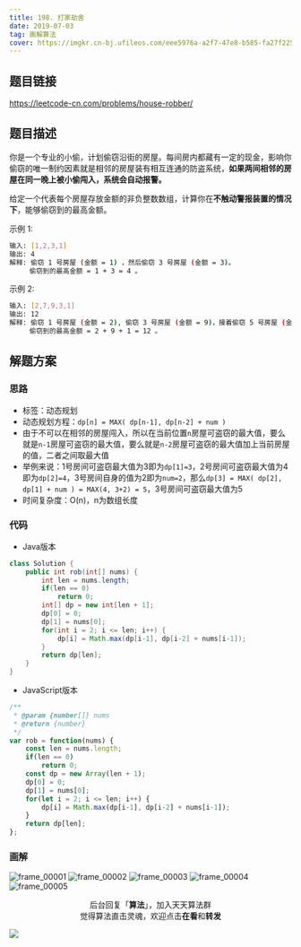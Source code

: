 ```yaml
---
title: 198. 打家劫舍
date: 2019-07-03
tag: 画解算法
cover: https://imgkr.cn-bj.ufileos.com/eee5976a-a2f7-47e8-b585-fa27f2256e9f.png
---
```


## 题目链接

https://leetcode-cn.com/problems/house-robber/

## 题目描述

你是一个专业的小偷，计划偷窃沿街的房屋。每间房内都藏有一定的现金，影响你偷窃的唯一制约因素就是相邻的房屋装有相互连通的防盗系统，**如果两间相邻的房屋在同一晚上被小偷闯入，系统会自动报警。**

给定一个代表每个房屋存放金额的非负整数数组，计算你在**不触动警报装置的情况下**，能够偷窃到的最高金额。

示例 1:

```bash
输入: [1,2,3,1]
输出: 4
解释: 偷窃 1 号房屋 (金额 = 1) ，然后偷窃 3 号房屋 (金额 = 3)。
     偷窃到的最高金额 = 1 + 3 = 4 。
```

示例 2:

```bash
输入: [2,7,9,3,1]
输出: 12
解释: 偷窃 1 号房屋 (金额 = 2), 偷窃 3 号房屋 (金额 = 9)，接着偷窃 5 号房屋 (金额 = 1)。
     偷窃到的最高金额 = 2 + 9 + 1 = 12 。
```

## 解题方案

### 思路

- 标签：动态规划
- 动态规划方程：`dp[n] = MAX( dp[n-1], dp[n-2] + num )`
- 由于不可以在相邻的房屋闯入，所以在当前位置`n`房屋可盗窃的最大值，要么就是`n-1`房屋可盗窃的最大值，要么就是`n-2`房屋可盗窃的最大值加上当前房屋的值，二者之间取最大值
- 举例来说：1号房间可盗窃最大值为3即为`dp[1]=3`，2号房间可盗窃最大值为4即为`dp[2]=4`，3号房间自身的值为2即为`num=2`，那么`dp[3] = MAX( dp[2], dp[1] + num ) = MAX(4, 3+2) = 5`，3号房间可盗窃最大值为5
- 时间复杂度：O(n)，n为数组长度

### 代码

- Java版本

```Java
class Solution {
    public int rob(int[] nums) {
        int len = nums.length;
        if(len == 0)
            return 0;
        int[] dp = new int[len + 1];
        dp[0] = 0;
        dp[1] = nums[0];
        for(int i = 2; i <= len; i++) {
            dp[i] = Math.max(dp[i-1], dp[i-2] + nums[i-1]);
        }
        return dp[len];
    }
}
```

- JavaScript版本

```JavaScript
/**
 * @param {number[]} nums
 * @return {number}
 */
var rob = function(nums) {
    const len = nums.length;
    if(len == 0)
        return 0;
    const dp = new Array(len + 1);
    dp[0] = 0;
    dp[1] = nums[0];
    for(let i = 2; i <= len; i++) {
        dp[i] = Math.max(dp[i-1], dp[i-2] + nums[i-1]);
    }
    return dp[len];
};
```


### 画解

![frame_00001](https://imgkr.cn-bj.ufileos.com/991cf097-793b-48f0-b6a2-52009e3f60b9.png)
![frame_00002](https://imgkr.cn-bj.ufileos.com/fff6c509-4ab1-4760-a724-b3f64d29ba18.png)
![frame_00003](https://imgkr.cn-bj.ufileos.com/3dd1e70b-39b0-43ce-a361-b8c052f5032c.png)
![frame_00004](https://imgkr.cn-bj.ufileos.com/82189c52-14c5-4d0d-b234-895bf2b9092a.png)
![frame_00005](https://imgkr.cn-bj.ufileos.com/eee5976a-a2f7-47e8-b585-fa27f2256e9f.png)

<span style="display:block;text-align:center;">后台回复「<strong>算法</strong>」，加入天天算法群</span>
<span style="display:block;text-align:center;">觉得算法直击灵魂，欢迎点击<strong>在看</strong>和<strong>转发</strong></span>

![](https://imgkr.cn-bj.ufileos.com/741c4d5c-cfb4-43d9-858b-146661b590df.gif)